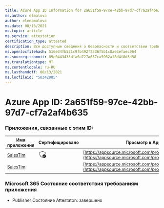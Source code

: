 ```yaml
---
title: Azure App ID Information for 2a651f59-97ce-42bb-97d7-cf7a2af4b635
ms.author: elmalova
author: elenamalova
ms.date: 08/13/2021
ms.topic: article
ms.service: attestation
certification_type: attested
description: Все доступные сведения о безопасности и соответствии требованиям для 2a651f59-97ce-42bb-97d7-cf7a2af4b635.
ms.openlocfilehash: 516e34fb531c9fb492f2536f5b1c0ae3efaec964
ms.sourcegitcommit: 89e0443433dfa6a727a657ca5962af8d4f8d3d58
ms.translationtype: MT
ms.contentlocale: ru-RU
ms.lasthandoff: 08/13/2021
ms.locfileid: "58342905"
---
```

# <a name="azure-app-id-2a651f59-97ce-42bb-97d7-cf7a2af4b635"></a>Azure App ID: 2a651f59-97ce-42bb-97d7-cf7a2af4b635


### <a name="apps-associated-with-this-id"></a>Приложения, связанные с этим ID:
| **Имя приложения** | **Сертифицировано** | **Просмотр в AppSource** |
|--------------|---------------|-----------------------|
| [SalesTim](https://docs.microsoft.com/microsoft-365-app-certification/forward/WA200001393) | <img alt="Certified application badge" src="../media/certified-badge.png" height="25" width="25" /> | [https://appsource.microsoft.com/product/office/WA200001393](https://appsource.microsoft.com/product/office/WA200001393) |
| [SalesTim](https://docs.microsoft.com/microsoft-365-app-certification/forward/salestim.salestim) |  | [https://appsource.microsoft.com/product/office/salestim.salestim](https://appsource.microsoft.com/product/office/salestim.salestim) |

### <a name="microsoft-365-app-compliance-status"></a>Microsoft 365 Состояние соответствия требованиям приложения
- Publisher Состояние Attestaton: завершено
